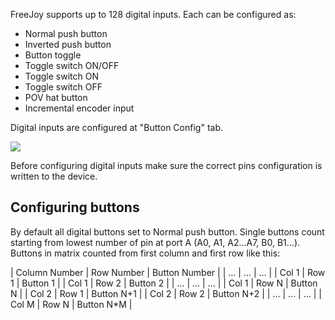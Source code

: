 FreeJoy supports up to 128 digital inputs. Each can be configured as:

* Normal push button
* Inverted push button
* Button toggle
* Toggle switch ON/OFF
* Toggle switch ON
* Toggle switch OFF
* POV hat button
* Incremental encoder input

Digital inputs are configured at "Button Config" tab.

<img src="https://a.radikal.ru/a42/1911/6c/76b195613953.png">

Before configuring digital inputs make sure the correct pins configuration is written to the device.

## Configuring buttons

By default all digital buttons set to Normal push button. 
Single buttons count starting from lowest number of pin at port A (A0, A1, A2...A7, B0, B1...). 
Buttons in matrix counted from first column and first row like this:

| Column Number | Row Number | Button Number |
| ... | ... | ... |
| Col 1 | Row 1 | Button 1 |
| Col 1 | Row 2 | Button 2 |
| ... | ... | ... |
| Col 1 | Row N | Button N |
| Col 2 | Row 1 | Button N+1 |
| Col 2 | Row 2 | Button N+2 |
| ... | ... | ... |
| Col M | Row N | Button N*M |